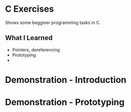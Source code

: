 # C Exercises
Shows some begginer programming tasks in C.

## What I Learned
* Pointers, dereferencing
* Prototyping
*

# Demonstration - Introduction

# Demonstration - Prototyping